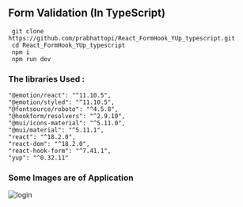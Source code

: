 ## Form Validation (In TypeScript)
     
     git clone https://github.com/prabhattopi/React_FormHook_YUp_typescript.git
     cd React_FormHook_YUp_typescript
     npm i
     npm run dev
 
### The libraries Used :
    "@emotion/react": "^11.10.5",
    "@emotion/styled": "^11.10.5",
    "@fontsource/roboto": "^4.5.8",
    "@hookform/resolvers": "^2.9.10",
    "@mui/icons-material": "^5.11.0",
    "@mui/material": "^5.11.1",
    "react": "^18.2.0",
    "react-dom": "^18.2.0",
    "react-hook-form": "^7.41.1",
    "yup": "^0.32.11"

### Some Images are of Application
<img src="https://ibb.co/cwPVhcT" alt="login"/>

    


   


